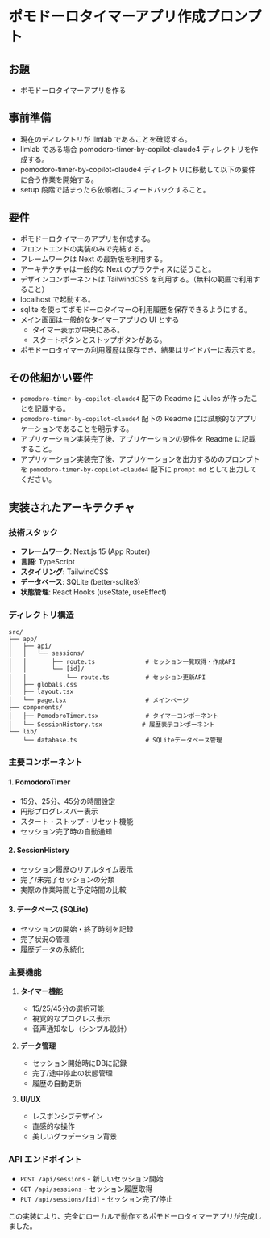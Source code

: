 # ポモドーロタイマーアプリ作成プロンプト

## お題
- ポモドーロタイマーアプリを作る

## 事前準備
- 現在のディレクトリが llmlab であることを確認する。
- llmlab である場合 pomodoro-timer-by-copilot-claude4 ディレクトリを作成する。
- pomodoro-timer-by-copilot-claude4 ディレクトリに移動して以下の要件に合う作業を開始する。
- setup 段階で詰まったら依頼者にフィードバックすること。

## 要件
- ポモドーロタイマーのアプリを作成する。
- フロントエンドの実装のみで完結する。
- フレームワークは Next の最新版を利用する。
- アーキテクチャは一般的な Next のプラクティスに従うこと。
- デザインコンポーネントは TailwindCSS を利用する。（無料の範囲で利用すること）
- localhost で起動する。
- sqlite を使ってポモドーロタイマーの利用履歴を保存できるようにする。
- メイン画面は一般的なタイマーアプリの UI とする
    - タイマー表示が中央にある。
    - スタートボタンとストップボタンがある。
- ポモドーロタイマーの利用履歴は保存でき、結果はサイドバーに表示する。

## その他細かい要件
- `pomodoro-timer-by-copilot-claude4` 配下の Readme に Jules が作ったことを記載する。
- `pomodoro-timer-by-copilot-claude4` 配下の Readme には試験的なアプリケーションであることを明示する。
- アプリケーション実装完了後、アプリケーションの要件を Readme に記載すること。
- アプリケーション実装完了後、アプリケーションを出力するめのプロンプトを `pomodoro-timer-by-copilot-claude4` 配下に `prompt.md` として出力してください。

## 実装されたアーキテクチャ

### 技術スタック
- **フレームワーク**: Next.js 15 (App Router)
- **言語**: TypeScript
- **スタイリング**: TailwindCSS
- **データベース**: SQLite (better-sqlite3)
- **状態管理**: React Hooks (useState, useEffect)

### ディレクトリ構造
```
src/
├── app/
│   ├── api/
│   │   └── sessions/
│   │       ├── route.ts              # セッション一覧取得・作成API
│   │       └── [id]/
│   │           └── route.ts          # セッション更新API
│   ├── globals.css
│   ├── layout.tsx
│   └── page.tsx                      # メインページ
├── components/
│   ├── PomodoroTimer.tsx             # タイマーコンポーネント
│   └── SessionHistory.tsx           # 履歴表示コンポーネント
└── lib/
    └── database.ts                   # SQLiteデータベース管理
```

### 主要コンポーネント

#### 1. PomodoroTimer
- 15分、25分、45分の時間設定
- 円形プログレスバー表示
- スタート・ストップ・リセット機能
- セッション完了時の自動通知

#### 2. SessionHistory
- セッション履歴のリアルタイム表示
- 完了/未完了セッションの分類
- 実際の作業時間と予定時間の比較

#### 3. データベース (SQLite)
- セッションの開始・終了時刻を記録
- 完了状況の管理
- 履歴データの永続化

### 主要機能
1. **タイマー機能**
   - 15/25/45分の選択可能
   - 視覚的なプログレス表示
   - 音声通知なし（シンプル設計）

2. **データ管理**
   - セッション開始時にDBに記録
   - 完了/途中停止の状態管理
   - 履歴の自動更新

3. **UI/UX**
   - レスポンシブデザイン
   - 直感的な操作
   - 美しいグラデーション背景

### API エンドポイント
- `POST /api/sessions` - 新しいセッション開始
- `GET /api/sessions` - セッション履歴取得
- `PUT /api/sessions/[id]` - セッション完了/停止

この実装により、完全にローカルで動作するポモドーロタイマーアプリが完成しました。
